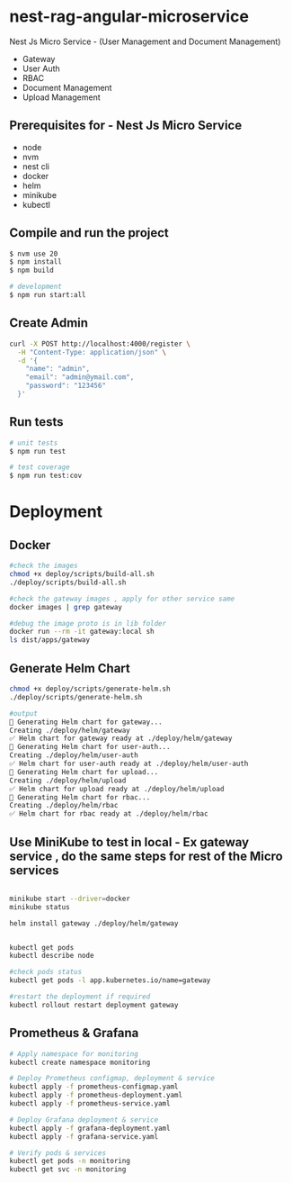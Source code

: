 



# nest-rag-angular-microservice
Nest Js  Micro Service -  (User Management and Document Management)

- Gateway 
- User Auth 
- RBAC 
- Document Management 
- Upload Management 

## Prerequisites for - Nest Js  Micro Service

  - node
  - nvm
  - nest cli
  - docker
  - helm
  - minikube
  - kubectl
 

## Compile and run the project

```bash
$ nvm use 20
$ npm install
$ npm build
```

```bash
# development
$ npm run start:all
```

## Create Admin
```bash
curl -X POST http://localhost:4000/register \
  -H "Content-Type: application/json" \
  -d '{
    "name": "admin",
    "email": "admin@ymail.com",
    "password": "123456"
  }'
```

## Run tests

```bash
# unit tests
$ npm run test

# test coverage
$ npm run test:cov
```

# Deployment

## Docker

```bash
#check the images
chmod +x deploy/scripts/build-all.sh
./deploy/scripts/build-all.sh

#check the gateway images , apply for other service same
docker images | grep gateway

#debug the image proto is in lib folder
docker run --rm -it gateway:local sh
ls dist/apps/gateway

```

## Generate Helm Chart

```bash
chmod +x deploy/scripts/generate-helm.sh
./deploy/scripts/generate-helm.sh

#output 
🚀 Generating Helm chart for gateway...
Creating ./deploy/helm/gateway
✅ Helm chart for gateway ready at ./deploy/helm/gateway
🚀 Generating Helm chart for user-auth...
Creating ./deploy/helm/user-auth
✅ Helm chart for user-auth ready at ./deploy/helm/user-auth
🚀 Generating Helm chart for upload...
Creating ./deploy/helm/upload
✅ Helm chart for upload ready at ./deploy/helm/upload
🚀 Generating Helm chart for rbac...
Creating ./deploy/helm/rbac
✅ Helm chart for rbac ready at ./deploy/helm/rbac

```



## Use MiniKube to test in local - Ex gateway service , do the same steps for rest of the Micro services


```bash

minikube start --driver=docker
minikube status

helm install gateway ./deploy/helm/gateway


kubectl get pods
kubectl describe node

#check pods status
kubectl get pods -l app.kubernetes.io/name=gateway

#restart the deployment if required
kubectl rollout restart deployment gateway

```

## Prometheus & Grafana

```bash
# Apply namespace for monitoring
kubectl create namespace monitoring

# Deploy Prometheus configmap, deployment & service
kubectl apply -f prometheus-configmap.yaml
kubectl apply -f prometheus-deployment.yaml
kubectl apply -f prometheus-service.yaml

# Deploy Grafana deployment & service
kubectl apply -f grafana-deployment.yaml
kubectl apply -f grafana-service.yaml

# Verify pods & services
kubectl get pods -n monitoring
kubectl get svc -n monitoring


```
